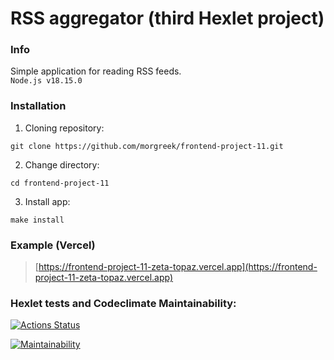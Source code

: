 # RSS aggregator (third Hexlet project)

### Info
Simple application for reading RSS feeds.  
``Node.js v18.15.0``

### Installation
1. Cloning repository:
```shell
git clone https://github.com/morgreek/frontend-project-11.git
```

2. Change directory:
```shell
cd frontend-project-11
```

3. Install app:
```shell
make install
```

### Example (Vercel)
> [https://frontend-project-11-zeta-topaz.vercel.app](https://frontend-project-11-zeta-topaz.vercel.app)

### Hexlet tests and Codeclimate Maintainability:
[![Actions Status](https://github.com/morgreek/frontend-project-11/workflows/hexlet-check/badge.svg)](https://github.com/morgreek/frontend-project-11/actions)

[![Maintainability](https://api.codeclimate.com/v1/badges/df8703695dec8d656121/maintainability)](https://codeclimate.com/github/morgreek/frontend-project-11/maintainability)